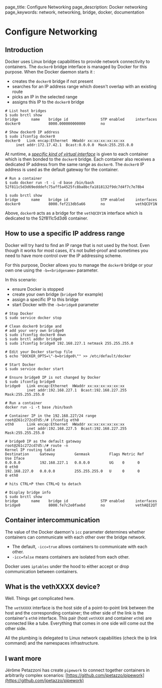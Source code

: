 page_title: Configure Networking
page_description: Docker networking
page_keywords: network, networking, bridge, docker, documentation

# Configure Networking

## Introduction

Docker uses Linux bridge capabilities to provide network connectivity to
containers. The `docker0` bridge interface is
managed by Docker for this purpose. When the Docker daemon starts it :

 - creates the `docker0` bridge if not present
 - searches for an IP address range which doesn't overlap with an existing route
 - picks an IP in the selected range
 - assigns this IP to the `docker0` bridge

<!-- -->

    # List host bridges
    $ sudo brctl show
    bridge      name    bridge id               STP enabled     interfaces
    docker0             8000.000000000000       no

    # Show docker0 IP address
    $ sudo ifconfig docker0
    docker0   Link encap:Ethernet  HWaddr xx:xx:xx:xx:xx:xx
         inet addr:172.17.42.1  Bcast:0.0.0.0  Mask:255.255.0.0

At runtime, a [*specific kind of virtual interface*](#vethxxxx-device)
is given to each container which is then bonded to the `docker0` bridge.
Each container also receives a dedicated IP address from the same range
as `docker0`. The `docker0` IP address is used as the default gateway
for the container.

    # Run a container
    $ sudo docker run -t -i -d base /bin/bash
    52f811c5d3d69edddefc75aff5a4525fc8ba8bcfa1818132f9dc7d4f7c7e78b4

    $ sudo brctl show
    bridge      name    bridge id               STP enabled     interfaces
    docker0             8000.fef213db5a66       no              vethQCDY1N

Above, `docker0` acts as a bridge for the `vethQCDY1N` interface which
is dedicated to the 52f811c5d3d6 container.

## How to use a specific IP address range

Docker will try hard to find an IP range that is not used by the host.
Even though it works for most cases, it's not bullet-proof and sometimes
you need to have more control over the IP addressing scheme.

For this purpose, Docker allows you to manage the `docker0`
bridge or your own one using the `-b=<bridgename>`
parameter.

In this scenario:

 - ensure Docker is stopped
 - create your own bridge (`bridge0` for example)
 - assign a specific IP to this bridge
 - start Docker with the `-b=bridge0` parameter

<!-- -->

    # Stop Docker
    $ sudo service docker stop

    # Clean docker0 bridge and
    # add your very own bridge0
    $ sudo ifconfig docker0 down
    $ sudo brctl addbr bridge0
    $ sudo ifconfig bridge0 192.168.227.1 netmask 255.255.255.0

    # Edit your Docker startup file
    $ echo "DOCKER_OPTS=\"-b=bridge0\"" >> /etc/default/docker

    # Start Docker
    $ sudo service docker start

    # Ensure bridge0 IP is not changed by Docker
    $ sudo ifconfig bridge0
    bridge0   Link encap:Ethernet  HWaddr xx:xx:xx:xx:xx:xx
              inet addr:192.168.227.1  Bcast:192.168.227.255  Mask:255.255.255.0

    # Run a container
    docker run -i -t base /bin/bash

    # Container IP in the 192.168.227/24 range
    root@261c272cd7d5:/# ifconfig eth0
    eth0      Link encap:Ethernet  HWaddr xx:xx:xx:xx:xx:xx
              inet addr:192.168.227.5  Bcast:192.168.227.255  Mask:255.255.255.0

    # bridge0 IP as the default gateway
    root@261c272cd7d5:/# route -n
    Kernel IP routing table
    Destination     Gateway         Genmask         Flags Metric Ref    Use Iface
    0.0.0.0         192.168.227.1   0.0.0.0         UG    0      0        0 eth0
    192.168.227.0   0.0.0.0         255.255.255.0   U     0      0        0 eth0

    # hits CTRL+P then CTRL+Q to detach

    # Display bridge info
    $ sudo brctl show
    bridge      name    bridge id               STP enabled     interfaces
    bridge0             8000.fe7c2e0faebd       no              vethAQI2QT

## Container intercommunication

The value of the Docker daemon's `icc` parameter
determines whether containers can communicate with each other over the
bridge network.

 - The default, `-icc=true` allows containers to communicate with each other.
 - `-icc=false` means containers are isolated from each other.

Docker uses `iptables` under the hood to either
accept or drop communication between containers.

## What is the vethXXXX device?

Well. Things get complicated here.

The `vethXXXX` interface is the host side of a
point-to-point link between the host and the corresponding container;
the other side of the link is the container's `eth0`
interface. This pair (host `vethXXX` and container
`eth0`) are connected like a tube. Everything that
comes in one side will come out the other side.

All the plumbing is delegated to Linux network capabilities (check the
ip link command) and the namespaces infrastructure.

## I want more

Jérôme Petazzoni has create `pipework` to connect together containers in
arbitrarily complex scenarios:
[https://github.com/jpetazzo/pipework](https://github.com/jpetazzo/pipework)
